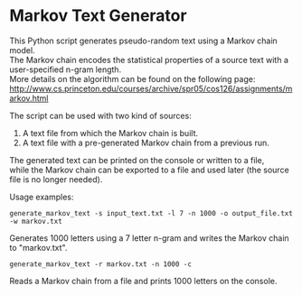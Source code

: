 Markov Text Generator
=====================

This Python script generates pseudo-random text using a Markov chain model.  
The Markov chain encodes the statistical properties of a source text with a user-specified n-gram length.  
More details on the algorithm can be found on the following page:  
http://www.cs.princeton.edu/courses/archive/spr05/cos126/assignments/markov.html  

The script can be used with two kind of sources:  
1. A text file from which the Markov chain is built.  
2. A text file with a pre-generated Markov chain from a previous run.  

The generated text can be printed on the console or written to a file,  
while the Markov chain can be exported to a file and used later (the source file is no longer needed).  

Usage examples:  

    generate_markov_text -s input_text.txt -l 7 -n 1000 -o output_file.txt -w markov.txt  

Generates 1000 letters using a 7 letter n-gram and writes the Markov chain to "markov.txt".  

    generate_markov_text -r markov.txt -n 1000 -c  
Reads a Markov chain from a file and prints 1000 letters on the console.  
